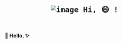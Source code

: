 


# <div align="center"> <code> ![image](https://github.com/weston6/weston6/assets/46282365/c3984722-5cb2-4700-9e30-ef8f89bf28ec) Hi, 😄 ! </code></div>



<br>


### 👹 Hello, ✨
<br>



